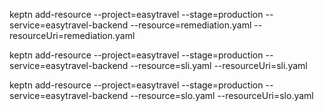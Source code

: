 keptn add-resource --project=easytravel --stage=production --service=easytravel-backend --resource=remediation.yaml --resourceUri=remediation.yaml

keptn add-resource --project=easytravel --stage=production --service=easytravel-backend --resource=sli.yaml --resourceUri=sli.yaml

keptn add-resource --project=easytravel --stage=production --service=easytravel-backend --resource=slo.yaml --resourceUri=slo.yaml
